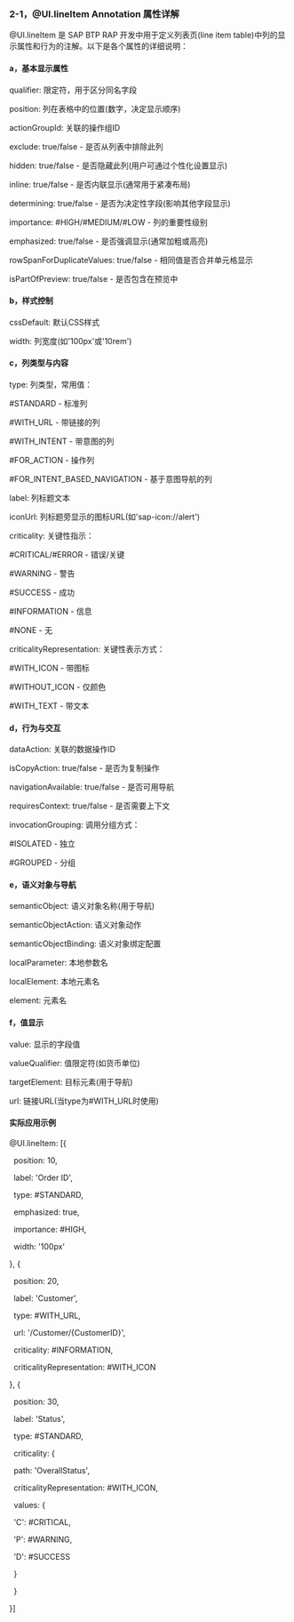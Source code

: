 ### **2-1，@UI.lineItem Annotation 属性详解**

@UI.lineItem 是 SAP BTP RAP 开发中用于定义列表页(line item table)中列的显示属性和行为的注解。以下是各个属性的详细说明：



#### **a，基本显示属性**

qualifier: 限定符，用于区分同名字段



position: 列在表格中的位置(数字，决定显示顺序)



actionGroupId: 关联的操作组ID



exclude: true/false - 是否从列表中排除此列



hidden: true/false - 是否隐藏此列(用户可通过个性化设置显示)



inline: true/false - 是否内联显示(通常用于紧凑布局)



determining: true/false - 是否为决定性字段(影响其他字段显示)



importance: #HIGH/#MEDIUM/#LOW - 列的重要性级别



emphasized: true/false - 是否强调显示(通常加粗或高亮)



rowSpanForDuplicateValues: true/false - 相同值是否合并单元格显示



isPartOfPreview: true/false - 是否包含在预览中



#### **b，样式控制**

cssDefault: 默认CSS样式



width: 列宽度(如'100px'或'10rem')



#### **c，列类型与内容**

type: 列类型，常用值：



\#STANDARD - 标准列



\#WITH\_URL - 带链接的列



\#WITH\_INTENT - 带意图的列



\#FOR\_ACTION - 操作列



\#FOR\_INTENT\_BASED\_NAVIGATION - 基于意图导航的列



label: 列标题文本



iconUrl: 列标题旁显示的图标URL(如'sap-icon://alert')



criticality: 关键性指示：



\#CRITICAL/#ERROR - 错误/关键



\#WARNING - 警告



\#SUCCESS - 成功



\#INFORMATION - 信息



\#NONE - 无



criticalityRepresentation: 关键性表示方式：



\#WITH\_ICON - 带图标



\#WITHOUT\_ICON - 仅颜色



\#WITH\_TEXT - 带文本



#### **d，行为与交互**

dataAction: 关联的数据操作ID



isCopyAction: true/false - 是否为复制操作



navigationAvailable: true/false - 是否可用导航



requiresContext: true/false - 是否需要上下文



invocationGrouping: 调用分组方式：



\#ISOLATED - 独立



\#GROUPED - 分组



#### **e，语义对象与导航**

semanticObject: 语义对象名称(用于导航)



semanticObjectAction: 语义对象动作



semanticObjectBinding: 语义对象绑定配置



localParameter: 本地参数名



localElement: 本地元素名



element: 元素名



#### **f，值显示**

value: 显示的字段值



valueQualifier: 值限定符(如货币单位)



targetElement: 目标元素(用于导航)



url: 链接URL(当type为#WITH\_URL时使用)



#### **实际应用示例**

@UI.lineItem: \[{

&nbsp; position: 10,

&nbsp; label: 'Order ID',

&nbsp; type: #STANDARD,

&nbsp; emphasized: true,

&nbsp; importance: #HIGH,

&nbsp; width: '100px'

}, {

&nbsp; position: 20,

&nbsp; label: 'Customer',

&nbsp; type: #WITH\_URL,

&nbsp; url: '/Customer/{CustomerID}',

&nbsp; criticality: #INFORMATION,

&nbsp; criticalityRepresentation: #WITH\_ICON

}, {

&nbsp; position: 30,

&nbsp; label: 'Status',

&nbsp; type: #STANDARD,

&nbsp; criticality: {

&nbsp;   path: 'OverallStatus',

&nbsp;   criticalityRepresentation: #WITH\_ICON,

&nbsp;   values: {

&nbsp;     'C': #CRITICAL,

&nbsp;     'P': #WARNING,

&nbsp;     'D': #SUCCESS

&nbsp;   }

&nbsp; }

}]



